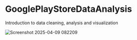 # GooglePlayStoreDataAnalysis

Introduction to data cleaning, analysis and visualization

![Screenshot 2025-04-09 082209](https://github.com/user-attachments/assets/4d9b488a-e721-4977-9f26-dccbf06faac6)
